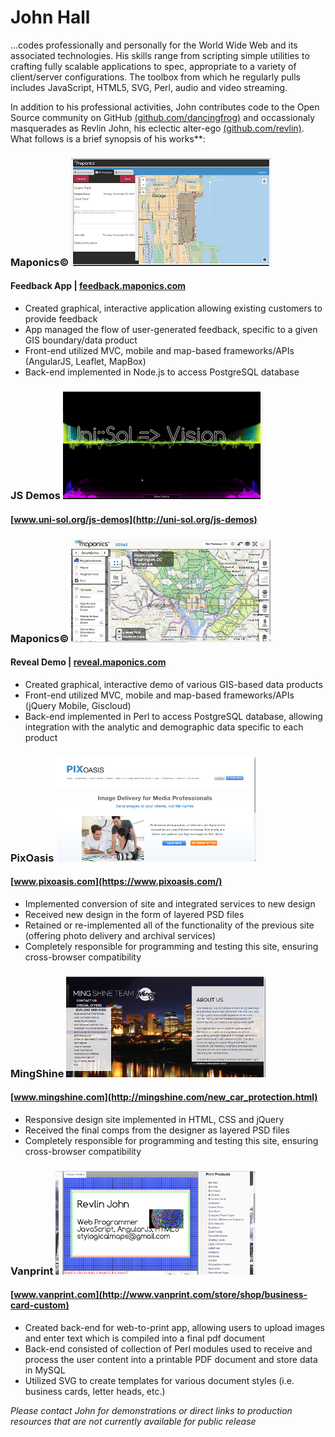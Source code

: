 John Hall
======

...codes professionally and personally for the World Wide Web and its associated technologies. His skills range from scripting simple utilities to crafting fully scalable applications to spec, appropriate to a variety of client/server configurations. The toolbox from which he regularly pulls includes JavaScript, HTML5, SVG, Perl, audio and video streaming.

In addition to his professional activities, John contributes code to the Open Source community on GitHub [(github.com/dancingfrog)](https://github.com/dancingfrog) and occassionaly masquerades as Revlin John, his eclectic alter-ego [(github.com/revlin)](https://github.com/revlin). What follows is a brief synopsis of his works**:

### Maponics© ![Maponics](images/feedback.png)
#### Feedback App | [feedback.maponics.com](http://feedback.maponics.com/)
* Created graphical, interactive application allowing existing customers to provide feedback 
* App managed the flow of user-generated feedback, specific to a given GIS boundary/data product
* Front-end utilized MVC, mobile and map-based frameworks/APIs (AngularJS, Leaflet, MapBox)
* Back-end implemented in Node.js to access PostgreSQL database

### JS Demos ![js-demos](images/js-demos.png)
#### [www.uni-sol.org/js-demos](http://uni-sol.org/js-demos)

### Maponics© ![Maponics](images/maponics.png)
#### Reveal Demo | [reveal.maponics.com](http://reveal.maponics.com/tutorial)
* Created graphical, interactive demo of various GIS-based data products
* Front-end utilized MVC, mobile and map-based frameworks/APIs (jQuery Mobile, Giscloud)
* Back-end implemented in Perl to access PostgreSQL database, allowing integration with the analytic and demographic data specific to each product

### PixOasis ![PixOasis](images/pixoasis.png)
#### [www.pixoasis.com](https://www.pixoasis.com/)
* Implemented conversion of site and integrated services to new design
* Received new design in the form of layered PSD files
* Retained or re-implemented all of the functionality of the previous site (offering photo delivery and archival services)
* Completely responsible for programming and testing this site, ensuring cross-browser compatibility

### MingShine ![MingShine](images/mingshine.png)
#### [www.mingshine.com](http://mingshine.com/new_car_protection.html)
* Responsive design site implemented in HTML, CSS and jQuery
* Received the final comps from the designer as layered PSD files
* Completely responsible for programming and testing this site, ensuring cross-browser compatibility

### Vanprint ![Vanprint](images/vanprint.png)
#### [www.vanprint.com](http://www.vanprint.com/store/shop/business-card-custom)
* Created back-end for web-to-print app, allowing users to upload images and enter text which is compiled into a final pdf document
* Back-end consisted of collection of Perl modules used to receive and process the user content into a printable PDF document and store data in MySQL
* Utilized SVG to create templates for various document styles (i.e. business cards, letter heads, etc.)

*Please contact John for demonstrations or direct links to production resources that are not currently available for public release*